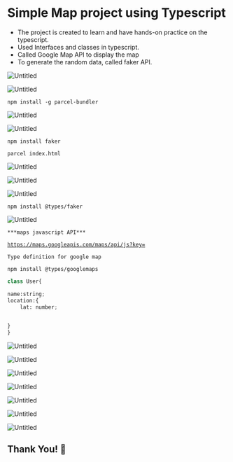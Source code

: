 # Simple Map project using Typescript

- The project is created to learn and have hands-on practice on the typescript.
- Used Interfaces and classes in typescript.
- Called Google Map API to display the map
- To generate the random data, called faker API.

![Untitled](Images/Untitled0)

![Untitled](Images/Untitled1)

`npm install -g parcel-bundler`

![Untitled](Images/Untitled2)

![Untitled](Images/Untitled3)

`npm install faker`

`parcel index.html`

![Untitled](Images/Untitled4)

![Untitled](Images/Untitled5)

![Untitled](Images/Untitled6)

`npm install @types/faker`

![Untitled](Images/Untitled7)

`***maps javascript API***` 

[`https://maps.googleapis.com/maps/api/js?key=`](https://maps.googleapis.com/maps/api/js?key=)

`Type definition for google map`

`npm install @types/googlemaps`

```python
class User{

name:string;
location:{
	lat: number;

	
}
}
```

![Untitled](Images/Untitled8)

![Untitled](Images/Untitled9)

![Untitled](Images/Untitled10)

![Untitled](Images/Untitled11)

![Untitled](Images/Untitled12)

![Untitled](Images/Untitled13)

![Untitled](Images/Untitled14)

## Thank You! 🙂
